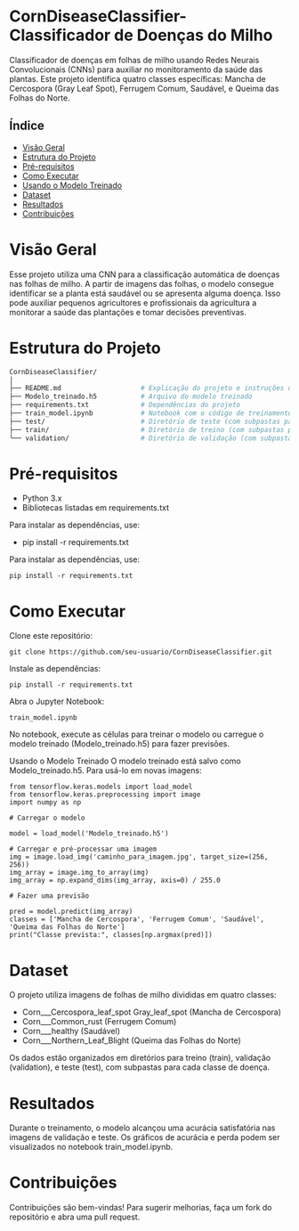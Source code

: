# CornDiseaseClassifier- Classificador de Doenças do Milho 

Classificador de doenças em folhas de milho usando Redes Neurais Convolucionais (CNNs) para auxiliar no monitoramento da saúde das plantas. Este projeto identifica quatro classes específicas: Mancha de Cercospora (Gray Leaf Spot), Ferrugem Comum, Saudável, e Queima das Folhas do Norte.

## Índice

* [Visão Geral](#Visão-Geral)
* [Estrutura do Projeto](#Estrutura-do-Projeto)
* [Pré-requisitos](#Pré-requisitos)
* [Como Executar](#Como-Executar)
* [Usando o Modelo Treinado](#Usando-o-Modelo-Treinado)
* [Dataset](#Dataset)
* [Resultados](#Resultados)
* [Contribuições](#Contribuições)
  
# Visão Geral

Esse projeto utiliza uma CNN para a classificação automática de doenças nas folhas de milho. A partir de imagens das folhas, o modelo consegue identificar se a planta está saudável ou se apresenta alguma doença. Isso pode auxiliar pequenos agricultores e profissionais da agricultura a monitorar a saúde das plantações e tomar decisões preventivas.

# Estrutura do Projeto 

```bash 
CornDiseaseClassifier/
│
├── README.md                    # Explicação do projeto e instruções de uso
├── Modelo_treinado.h5           # Arquivo do modelo treinado
├── requirements.txt             # Dependências do projeto
├── train_model.ipynb            # Notebook com o código de treinamento e avaliação
├── test/                        # Diretório de teste (com subpastas para cada classe de doença)
├── train/                       # Diretório de treino (com subpastas para cada classe de doença)
└── validation/                  # Diretório de validação (com subpastas para cada classe de doença)
```
# Pré-requisitos

- Python 3.x
- Bibliotecas listadas em requirements.txt

Para instalar as dependências, use:
 - pip install -r requirements.txt

Para instalar as dependências, use:
```console 
pip install -r requirements.txt
```

# Como Executar

Clone este repositório:
```console 
git clone https://github.com/seu-usuario/CornDiseaseClassifier.git
```
Instale as dependências:
```console 
pip install -r requirements.txt
```

Abra o Jupyter Notebook:
```console 
train_model.ipynb
```

No notebook, execute as células para treinar o modelo ou carregue o modelo treinado (Modelo_treinado.h5) para fazer previsões.

Usando o Modelo Treinado
O modelo treinado está salvo como Modelo_treinado.h5. Para usá-lo em novas imagens:
```console 
from tensorflow.keras.models import load_model
from tensorflow.keras.preprocessing import image
import numpy as np

# Carregar o modelo

model = load_model('Modelo_treinado.h5')

# Carregar e pré-processar uma imagem
img = image.load_img('caminho_para_imagem.jpg', target_size=(256, 256))
img_array = image.img_to_array(img)
img_array = np.expand_dims(img_array, axis=0) / 255.0

# Fazer uma previsão

pred = model.predict(img_array)
classes = ['Mancha de Cercospora', 'Ferrugem Comum', 'Saudável', 'Queima das Folhas do Norte']
print("Classe prevista:", classes[np.argmax(pred)])
```

# Dataset
O projeto utiliza imagens de folhas de milho divididas em quatro classes:

- Corn___Cercospora_leaf_spot Gray_leaf_spot (Mancha de Cercospora)
- Corn___Common_rust (Ferrugem Comum)
- Corn___healthy (Saudável)
- Corn___Northern_Leaf_Blight (Queima das Folhas do Norte)

Os dados estão organizados em diretórios para treino (train), validação (validation), e teste (test), com subpastas para cada classe de doença.

# Resultados
Durante o treinamento, o modelo alcançou uma acurácia satisfatória nas imagens de validação e teste. Os gráficos de acurácia e perda podem ser visualizados no notebook train_model.ipynb.

# Contribuições
Contribuições são bem-vindas! Para sugerir melhorias, faça um fork do repositório e abra uma pull request.

